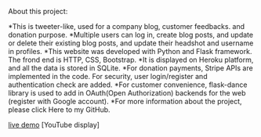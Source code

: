 
About this project:

*This is tweeter-like, used for a company blog, customer feedbacks. and donation purpose.
*Multiple users can log in, create blog posts, and update or delete their existing blog posts, and update their headshot and username in profiles.
*This website was developed with Python and Flask framework. The frond end is HTTP, CSS, Bootstrap.
*It is displayed on Heroku platform, and all the data is stored in SQLite.
*For donation payments, Stripe APIs are implemented in the code. For security, user login/register and authentication check are added.
*For customer convenience, flask-dance library is used to add in OAuth(Open Authorization) backends for the web (register with Google account).
*For more information about the project, please click Here to my GitHub.

[live demo](https://healthcompanyblog.herokuapp.com/)
[YouTube display]
